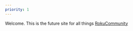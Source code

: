 ```yaml
---
priority: 1
---
```


Welcome. This is the future site for all things <a href="https://github.com/rokucommunity">RokuCommunity</a></h1>
